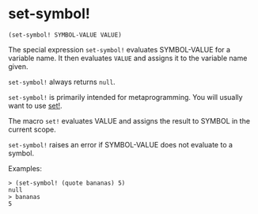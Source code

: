 # set-symbol!

`(set-symbol! SYMBOL-VALUE VALUE)`

The special expression `set-symbol!` evaluates SYMBOL-VALUE for a
variable name. It then evaluates `VALUE` and assigns it to the
variable name given.

`set-symbol!` always returns `null`. 

`set-symbol!` is primarily intended for metaprogramming. You will
usually want to use [set!](Variables-Set.md).

The macro `set!` evaluates VALUE and assigns the result to SYMBOL in
the current scope.

`set-symbol!` raises an error if SYMBOL-VALUE does not evaluate to a
symbol.

Examples:

    > (set-symbol! (quote bananas) 5)
    null
    > bananas
    5
